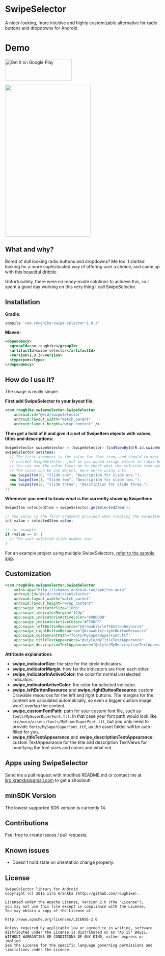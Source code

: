 # SwipeSelector
A nicer-looking, more intuitive and highly customizable alternative for radio buttons and dropdowns for Android.

# Demo
<a href="https://play.google.com/store/apps/details?id=com.iroughapps.swipeselectordemo&utm_source=global_co&utm_medium=prtnr&utm_content=Mar2515&utm_campaign=PartBadge&pcampaignid=MKT-AC-global-none-all-co-pr-py-PartBadges-Oct1515-1"><img alt="Get it on Google Play" src="https://play.google.com/intl/en_us/badges/images/apps/en-play-badge-border.png" width="216" height="70"/></a>

<img src="https://raw.githubusercontent.com/roughike/SwipeSelector/master/swipeselector_demo.gif" width="278" height="492" />


## What and why?

Bored of dull looking radio buttons and dropdowns? Me too. I started looking for a more sophisticated way of offering user a choice, and came up with [this beautiful dribble](https://dribbble.com/shots/2343630-Create-Shipment).

Unfortunately, there were no ready-made solutions to achieve this, so I spent a good day working on this very thing I call SwipeSelector.

## Installation

**Gradle:**

```groovy
compile 'com.roughike:swipe-selector:1.0.3'
```

**Maven:**
```xml
<dependency>
  <groupId>com.roughike</groupId>
  <artifactId>swipe-selector</artifactId>
  <version>1.0.3</version>
  <type>pom</type>
</dependency>
```

## How do I use it?

The usage is really simple.

**First add SwipeSelector to your layout file:**

```xml
<com.roughike.swipeselector.SwipeSelector
    android:id="@+id/swipeSelector"
    android:layout_width="match_parent"
    android:layout_height="wrap_content" />
```

**Then get a hold of it and give it a set of SwipeItem objects with values, titles and descriptions:**

```java
SwipeSelector swipeSelector = (SwipeSelector) findViewById(R.id.swipeSelector);
swipeSelector.setItems(
  // The first argument is the value for that item, and should in most cases be unique for the
  // current SwipeSelector, just as you would assign values to radio buttons.
  // You can use the value later on to check what the selected item was.
  // The value can be any Object, here we're using ints.
  new SwipeItem(0, "Slide one", "Description for slide one."),
  new SwipeItem(1, "Slide two", "Description for slide two."),
  new SwipeItem(2, "Slide three", "Description for slide three.")
);
```

**Whenever you need to know what is the currently showing SwipeItem:**
```java
SwipeItem selectedItem = swipeSelector.getSelectedItem();

// The value is the first argument provided when creating the SwipeItem.
int value = selectedItem.value;

// for example
if (value == 0) {
  // The user selected slide number one.
}
```

For an example project using multiple SwipeSelectors, [refer to the sample app](https://github.com/roughike/SwipeSelector/tree/master/sample/src/main).

## Customization

```xml
<com.roughike.swipeselector.SwipeSelector
    xmlns:app="http://schemas.android.com/apk/res-auto"
    android:id="@+id/conditionSelector"
    android:layout_width="match_parent"
    android:layout_height="wrap_content"
    app:swipe_indicatorSize="10dp"
    app:swipe_indicatorMargin="12dp"
    app:swipe_indicatorInActiveColor="#DDDDDD"
    app:swipe_indicatorActiveColor="#FF00FF"
    app:swipe_leftButtonResource="@drawable/leftButtonResource"
    app:swipe_rightButtonResource="@drawable/rightButtonResource"
    app:swipe_customFontPath="fonts/MySuperDuperFont.ttf"
    app:swipe_titleTextAppearance="@style/MyTitleTextApperance"
    app:swipe_descriptionTextAppearance="@style/MyDescriptionTextApperance" />
```

**Attribute explanations**

* **swipe_indicatorSize**: the size for the circle indicators.
* **swipe_indicatorMargin**: how far the indicators are from each other.
* **swipe_indicatorInActiveColor**: the color for normal unselected indicators.
* **swipe_indicatorActiveColor**: the color for selected indicator.
* **swipe_leftButtonResource** and **swipe_rightButtonResource**: custom Drawable resources for the left and right buttons. The margins for the content are calculated automatically, so even a bigger custom image won't overlap the content.
* **swipe_customFontPath**: path for your custom font file, such as ```fonts/MySuperDuperFont.ttf```. In that case your font path would look like ```src/main/assets/fonts/MySuperDuperFont.ttf```, but you only need to provide ```fonts/MySuperDuperFont.ttf```, as the asset folder will be auto-filled for you.
* **swipe_titleTextAppearance** and **swipe_descriptionTextAppearance**: custom TextAppearance for the title and description TextViews for modifying the font sizes and colors and what not.


## Apps using SwipeSelector

Send me a pull request with modified README.md or contact me at iiro.krankka@gmail.com to get a shoutout!

## minSDK Version

The lowest supported SDK version is currently 14.

## Contributions

Feel free to create issues / pull requests.

## Known issues

* Doesn't hold state on orientation change properly.

## License

```
SwipeSelector library for Android
Copyright (c) 2016 Iiro Krankka (http://github.com/roughike).

Licensed under the Apache License, Version 2.0 (the "License");
you may not use this file except in compliance with the License.
You may obtain a copy of the License at

http://www.apache.org/licenses/LICENSE-2.0

Unless required by applicable law or agreed to in writing, software
distributed under the License is distributed on an "AS IS" BASIS,
WITHOUT WARRANTIES OR CONDITIONS OF ANY KIND, either express or implied.
See the License for the specific language governing permissions and
limitations under the License.
```
